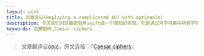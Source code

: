 ```yaml
---
layout: post
title: 凯撒密码(Replacing a complicated API with optionals)
description: 今天我们对凯撒密码用swift做一个简短的实现。它是通过对字符串中所有字母加一个固定偏移实现的简单的加密技术。首先，我们要写一个工具函数对string进行map操作，作用于每一个字符的数值...
keywords: 凯撒密码,Caesar ciphers
---
```


>文章翻译自[objc](http://www.objc.io)，原文连接：『[Caesar ciphers](http://www.objc.io/snippets/19.html)』